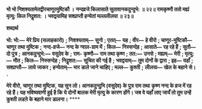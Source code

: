 **भो भो निशश्यतामेतद्वीरचाणूरमुष्टिकौ ।** **नन्दव्रजे किलासाते सुतावानकदुन्दुभे: ॥ २२॥** **रामकृष्णौ ततो मह्यं मृत्यु: किल निदॢशत: ।** **भवद्वयामिह सश्प्राप्तौ हन्येतां मल्ललीलया ॥ २३॥** 

**शब्दार्थ** 

**भो: भो:—** **मेरे प्रिय (सलाहकारो)** **; निशश्यताम्—** **सुनो** **; एतत्—** **यह** **; वीर—** **हे वीरो** **; चाणूर-मुष्टिकौ—** **चाणूर तथा मुष्टिक** **;** **नन्द-व्रजे—** **नन्द के ग्वाल-ग्राम में** **; किल—** **निस्सन्देह** **; आसाते—** **रह रहे हैं** **; सुतौ—** **दो पुत्र** **; आनकदुन्दुभे:—** **वसुदेव के** **; राम-** **कृष्णौ—** **राम तथा कृष्ण** **; तत:—** **उनसे** **; मह्यम्—** **मेरी** **; मृत्यु:—** **मौत** **; किल—** **निस्सन्देह** **; निदॢशत:—** **सूचित की गई है** **;** **भवद्वयाम्—** **तुम दोनों के द्वारा** **; इह—** **यहाँ** **; सश्प्राप्तौ—** **लाये जाकर** **; हन्येताम्—** **मार डाले जाने चाहिए** **; मल्ल—** **कुश्ती** **;** **लीलया—** **खेल के बहाने से।** **.** 

**मेरे वीरो, चाणूर तथा मुष्टिक, यह सुन लो। आनकदुन्दुभि (वसुदेव) के पुत्र राम तथा** **कृष्ण नन्द के व्रज में रह रहे हैं। यह भविष्यवाणी हुई है कि ये दोनों बालक मेरी मृत्यु के कारण** **होंगे। जब वे यहाँ लाए जायँ तो तुम उन्हें कुश्ती लडऩे के बहाने मार डालना।** **** 